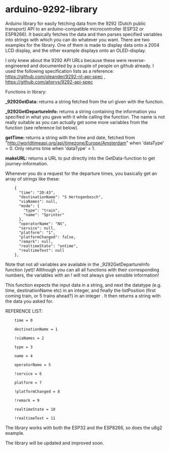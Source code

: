 # arduino-9292-library
Arduino library for easily fetching data from the 9292 (Dutch public transport) API to an arduino-compatible microcontroller (ESP32 or ESP8266).
It basically fetches the data and then parses specified variables into strings with which you can do whatever you want. There are two examples for the library. One of them is made to display data onto a 2004 LCD display, and the other example displays onto an OLED-display.

I only knew about the 9292 API URLs because these were reverse-engineered and documented by a couple of people on github already. I used the following specification lists as a reference: https://github.com/oleander/9292-nl-api-spec , https://github.com/aitorvs/9292-api-spec

Functions in library:

<b>_9292GetData: </b> returns a string fetched from the url given with the function.

<b>_9292GetDepartureInfo: </b> returns a string containing the information you specified in what you gave with it while calling the function. The name is not really suitable as you can actually get some more variables from the function (see reference list below).

<b>getTime: </b> returns a string with the time and date, fetched from "http://worldtimeapi.org/api/timezone/Europe/Amsterdam" when 'dataType' = 0. Only returns time when 'dataType' = 1.

<b>makeURL: </b> returns a URL to put directly into the GetData-function to get journey-information. 
	
	
Whenever you do a request for the departure times, you basically get an array of strings like these:

		{
		  "time": "20:43",
		  "destinationName": "S Hertogenbosch",
		  "viaNames": null,
		  "mode": {
		    "type": "train",
		    "name": "Sprinter"
		  },
		  "operatorName": "NS",
		  "service": null,
		  "platform": "1",
		  "platformChanged": false,
		  "remark": null,
		  "realtimeState": "ontime",
		  "realtimeText": null
		},

Note that not all variables are available in the _9292GetDepartureInfo function (yet)! 
Allthough you can all all functions with their corresponding numbers, the variables with an ! will not always give sensible information!

This function expects the input data in a string, and next the datatype (e.g. time, destinationName etc) in an integer, 
and finally the listPosition (first coming train, or 5 trains ahead?) in an integer . It then returns a string with the data you asked for.
		
REFERENCE LIST: 

		time = 0
		
		destinationName = 1
		
		!viaNames = 2
		
		type = 3
		
		name = 4
		
		operatorName = 5
		
		!service = 6
		
		platform = 7
		
		!platformChanged = 8
		
		!remark = 9
		
		realtimeState = 10
		
		!realtimeText = 11
		
		
The library works with both the ESP32 and the ESP8266, so does the u8g2 example.

The library will be updated and improved soon.
